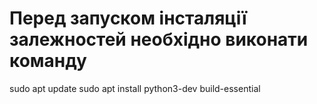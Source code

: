 # Перед запуском інсталяції залежностей необхідно виконати команду

sudo apt update
sudo apt install python3-dev build-essential
